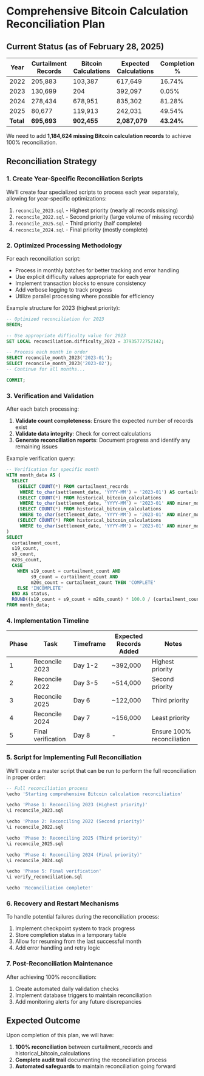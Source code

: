 # Comprehensive Bitcoin Calculation Reconciliation Plan

## Current Status (as of February 28, 2025)

| Year | Curtailment Records | Bitcoin Calculations | Expected Calculations | Completion % |
|------|---------------------|----------------------|-----------------------|--------------|
| 2022 | 205,883             | 103,387              | 617,649               | 16.74%       |
| 2023 | 130,699             | 204                  | 392,097               | 0.05%        |
| 2024 | 278,434             | 678,951              | 835,302               | 81.28%       |
| 2025 | 80,677              | 119,913              | 242,031               | 49.54%       |
| **Total** | **695,693**    | **902,455**          | **2,087,079**         | **43.24%**   |

We need to add **1,184,624 missing Bitcoin calculation records** to achieve 100% reconciliation.

## Reconciliation Strategy

### 1. Create Year-Specific Reconciliation Scripts

We'll create four specialized scripts to process each year separately, allowing for year-specific optimizations:

1. `reconcile_2023.sql` - Highest priority (nearly all records missing)
2. `reconcile_2022.sql` - Second priority (large volume of missing records)
3. `reconcile_2025.sql` - Third priority (half complete)
4. `reconcile_2024.sql` - Final priority (mostly complete)

### 2. Optimized Processing Methodology

For each reconciliation script:

- Process in monthly batches for better tracking and error handling
- Use explicit difficulty values appropriate for each year
- Implement transaction blocks to ensure consistency
- Add verbose logging to track progress
- Utilize parallel processing where possible for efficiency

Example structure for 2023 (highest priority):

```sql
-- Optimized reconciliation for 2023
BEGIN;

-- Use appropriate difficulty value for 2023
SET LOCAL reconciliation.difficulty_2023 = 37935772752142;

-- Process each month in order
SELECT reconcile_month_2023('2023-01');
SELECT reconcile_month_2023('2023-02');
-- Continue for all months...

COMMIT;
```

### 3. Verification and Validation

After each batch processing:

1. **Validate count completeness**: Ensure the expected number of records exist
2. **Validate data integrity**: Check for correct calculations
3. **Generate reconciliation reports**: Document progress and identify any remaining issues

Example verification query:

```sql
-- Verification for specific month
WITH month_data AS (
  SELECT
    (SELECT COUNT(*) FROM curtailment_records 
     WHERE to_char(settlement_date, 'YYYY-MM') = '2023-01') AS curtailment_count,
    (SELECT COUNT(*) FROM historical_bitcoin_calculations 
     WHERE to_char(settlement_date, 'YYYY-MM') = '2023-01' AND miner_model = 'S19J_PRO') AS s19_count,
    (SELECT COUNT(*) FROM historical_bitcoin_calculations 
     WHERE to_char(settlement_date, 'YYYY-MM') = '2023-01' AND miner_model = 'S9') AS s9_count,
    (SELECT COUNT(*) FROM historical_bitcoin_calculations 
     WHERE to_char(settlement_date, 'YYYY-MM') = '2023-01' AND miner_model = 'M20S') AS m20s_count
)
SELECT
  curtailment_count,
  s19_count,
  s9_count,
  m20s_count,
  CASE
    WHEN s19_count = curtailment_count AND 
         s9_count = curtailment_count AND 
         m20s_count = curtailment_count THEN 'COMPLETE'
    ELSE 'INCOMPLETE'
  END AS status,
  ROUND((s19_count + s9_count + m20s_count) * 100.0 / (curtailment_count * 3), 2) AS completion_percentage
FROM month_data;
```

### 4. Implementation Timeline

| Phase | Task | Timeframe | Expected Records Added | Notes |
|-------|------|-----------|------------------------|-------|
| 1     | Reconcile 2023 | Day 1-2 | ~392,000 | Highest priority |
| 2     | Reconcile 2022 | Day 3-5 | ~514,000 | Second priority |
| 3     | Reconcile 2025 | Day 6   | ~122,000 | Third priority |
| 4     | Reconcile 2024 | Day 7   | ~156,000 | Least priority |
| 5     | Final verification | Day 8 | - | Ensure 100% reconciliation |

### 5. Script for Implementing Full Reconciliation

We'll create a master script that can be run to perform the full reconciliation in proper order:

```sql
-- Full reconciliation process
\echo 'Starting comprehensive Bitcoin calculation reconciliation'

\echo 'Phase 1: Reconciling 2023 (Highest priority)'
\i reconcile_2023.sql

\echo 'Phase 2: Reconciling 2022 (Second priority)'
\i reconcile_2022.sql

\echo 'Phase 3: Reconciling 2025 (Third priority)'
\i reconcile_2025.sql

\echo 'Phase 4: Reconciling 2024 (Final priority)'
\i reconcile_2024.sql

\echo 'Phase 5: Final verification'
\i verify_reconciliation.sql

\echo 'Reconciliation complete!'
```

### 6. Recovery and Restart Mechanisms

To handle potential failures during the reconciliation process:

1. Implement checkpoint system to track progress
2. Store completion status in a temporary table
3. Allow for resuming from the last successful month
4. Add error handling and retry logic

### 7. Post-Reconciliation Maintenance

After achieving 100% reconciliation:

1. Create automated daily validation checks
2. Implement database triggers to maintain reconciliation
3. Add monitoring alerts for any future discrepancies

## Expected Outcome

Upon completion of this plan, we will have:

1. **100% reconciliation** between curtailment_records and historical_bitcoin_calculations
2. **Complete audit trail** documenting the reconciliation process
3. **Automated safeguards** to maintain reconciliation going forward